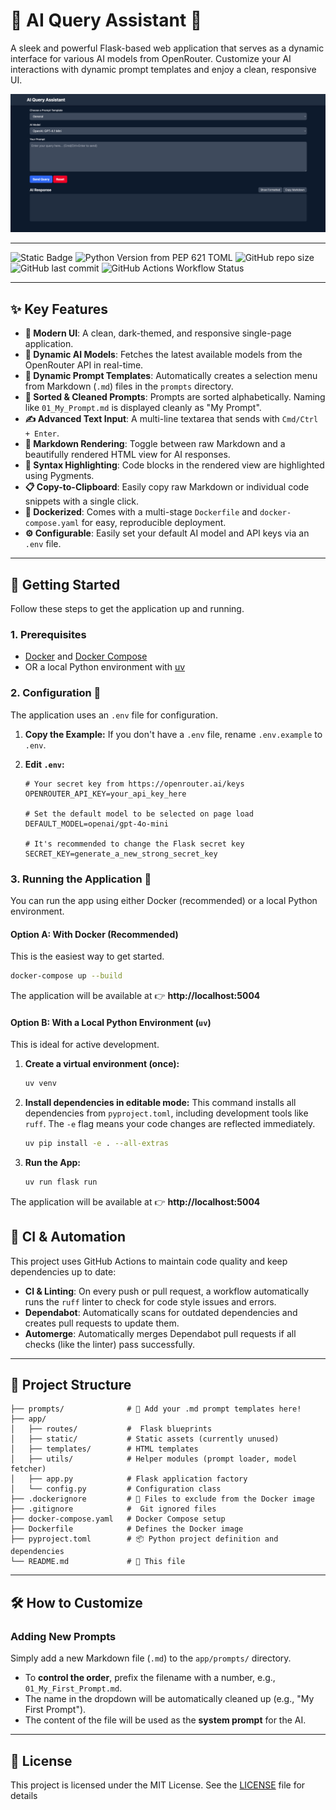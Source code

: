 # 🚀 AI Query Assistant 🤖

A sleek and powerful Flask-based web application that serves as a dynamic interface for various AI models from OpenRouter. Customize your AI interactions with dynamic prompt templates and enjoy a clean, responsive UI.

![AI Query Assistant Interface](screenshot.png)

---

![Static Badge](https://img.shields.io/badge/made_by-Michael_Muyakwa-purple)
![Python Version from PEP 621 TOML](https://img.shields.io/python/required-version-toml?tomlFilePath=https%3A%2F%2Fgithub.com%2Fmmuyakwa%2FChat2-Templates%2Fraw%2Frefs%2Fheads%2Fmaster%2Fpyproject.toml)
![GitHub repo size](https://img.shields.io/github/repo-size/mmuyakwa/Chat2-Templates)
![GitHub last commit](https://img.shields.io/github/last-commit/mmuyakwa/Chat2-Templates)
![GitHub Actions Workflow Status](https://img.shields.io/github/actions/workflow/status/mmuyakwa/Chat2-Templates/ci.yml)

---

## ✨ Key Features

- **🎨 Modern UI**: A clean, dark-themed, and responsive single-page application.
- **🔄 Dynamic AI Models**: Fetches the latest available models from the OpenRouter API in real-time.
- **📂 Dynamic Prompt Templates**: Automatically creates a selection menu from Markdown (`.md`) files in the `prompts` directory.
- **🔢 Sorted & Cleaned Prompts**: Prompts are sorted alphabetically. Naming like `01_My_Prompt.md` is displayed cleanly as "My Prompt".
- **✍️ Advanced Text Input**: A multi-line textarea that sends with `Cmd/Ctrl + Enter`.
- **📄 Markdown Rendering**: Toggle between raw Markdown and a beautifully rendered HTML view for AI responses.
- **🎨 Syntax Highlighting**: Code blocks in the rendered view are highlighted using Pygments.
- **📋 Copy-to-Clipboard**: Easily copy raw Markdown or individual code snippets with a single click.
- **🐳 Dockerized**: Comes with a multi-stage `Dockerfile` and `docker-compose.yaml` for easy, reproducible deployment.
- **⚙️ Configurable**: Easily set your default AI model and API keys via an `.env` file.

---

## 🏁 Getting Started

Follow these steps to get the application up and running.

### 1. Prerequisites

- [Docker](https://www.docker.com/get-started) and [Docker Compose](https://docs.docker.com/compose/install/)
- OR a local Python environment with [uv](https://github.com/astral-sh/uv)

### 2. Configuration 🔑

The application uses an `.env` file for configuration.

1.  **Copy the Example:** If you don't have a `.env` file, rename `.env.example` to `.env`.
2.  **Edit `.env`:**

    ```dotenv
    # Your secret key from https://openrouter.ai/keys
    OPENROUTER_API_KEY=your_api_key_here

    # Set the default model to be selected on page load
    DEFAULT_MODEL=openai/gpt-4o-mini

    # It's recommended to change the Flask secret key
    SECRET_KEY=generate_a_new_strong_secret_key
    ```

### 3. Running the Application 🚀

You can run the app using either Docker (recommended) or a local Python environment.

#### Option A: With Docker (Recommended)

This is the easiest way to get started.

```bash
docker-compose up --build
```

The application will be available at 👉 **http://localhost:5004**

#### Option B: With a Local Python Environment (`uv`)

This is ideal for active development.

1.  **Create a virtual environment (once):**
    ```bash
    uv venv
    ```
2.  **Install dependencies in editable mode:**
    This command installs all dependencies from `pyproject.toml`, including development tools like `ruff`. The `-e` flag means your code changes are reflected immediately.
    ```bash
    uv pip install -e . --all-extras
    ```
3.  **Run the App:**
    ```bash
    uv run flask run
    ```

The application will be available at 👉 **http://localhost:5004**

## 🤖 CI & Automation

This project uses GitHub Actions to maintain code quality and keep dependencies up to date:

- **CI & Linting**: On every push or pull request, a workflow automatically runs the `ruff` linter to check for code style issues and errors.
- **Dependabot**: Automatically scans for outdated dependencies and creates pull requests to update them.
- **Automerge**: Automatically merges Dependabot pull requests if all checks (like the linter) pass successfully.

---

## 📁 Project Structure

```
├── prompts/              # 📂 Add your .md prompt templates here!
├── app/
│   ├── routes/           #  Flask blueprints
│   ├── static/           # Static assets (currently unused)
│   ├── templates/        # HTML templates
│   ├── utils/            # Helper modules (prompt loader, model fetcher)
│   ├── app.py            # Flask application factory
│   └── config.py         # Configuration class
├── .dockerignore         # 🐳 Files to exclude from the Docker image
├── .gitignore            #  Git ignored files
├── docker-compose.yaml   # Docker Compose setup
├── Dockerfile            # Defines the Docker image
├── pyproject.toml        # 📦 Python project definition and dependencies
└── README.md             # 📄 This file
```

---

## 🛠️ How to Customize

### Adding New Prompts

Simply add a new Markdown file (`.md`) to the `app/prompts/` directory.

- To **control the order**, prefix the filename with a number, e.g., `01_My_First_Prompt.md`.
- The name in the dropdown will be automatically cleaned up (e.g., "My First Prompt").
- The content of the file will be used as the **system prompt** for the AI.

---

## 📜 License

This project is licensed under the MIT License. See the [LICENSE](LICENSE) file for details

